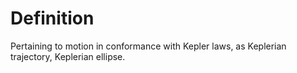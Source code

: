 # Definition

Pertaining to motion in conformance with Kepler laws, as Keplerian
trajectory, Keplerian ellipse.
